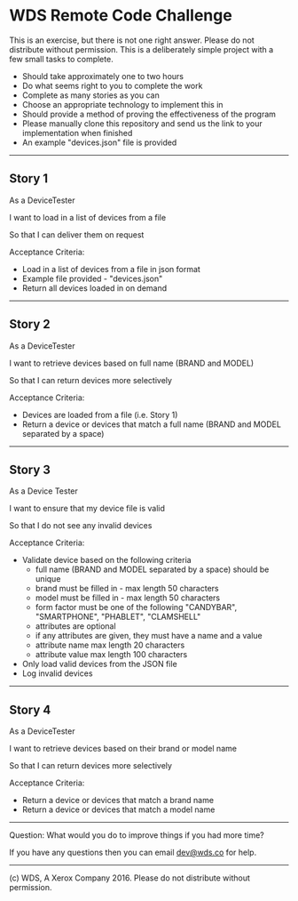 # WDS Remote Code Challenge

This is an exercise, but there is not one right answer.  Please do not distribute without permission.
This is a deliberately simple project with a few small tasks to complete.

* Should take approximately one to two hours
* Do what seems right to you to complete the work
* Complete as many stories as you can
* Choose an appropriate technology to implement this in
* Should provide a method of proving the effectiveness of the program
* Please manually clone this repository and send us the link to your implementation when finished
* An example "devices.json" file is provided

---

## Story 1

As a DeviceTester 

I want to load in a list of devices from a file

So that I can deliver them on request

Acceptance Criteria:
* Load in a list of devices from a file in json format
* Example file provided - "devices.json"
* Return all devices loaded in on demand

---

## Story 2

As a DeviceTester

I want to retrieve devices based on full name (BRAND and MODEL)

So that I can return devices more selectively

Acceptance Criteria:
* Devices are loaded from a file (i.e. Story 1)
* Return a device or devices that match a full name (BRAND and MODEL separated by a space)

---

## Story 3

As a Device Tester

I want to ensure that my device file is valid

So that I do not see any invalid devices

Acceptance Criteria:
* Validate device based on the following criteria
	* full name (BRAND and MODEL separated by a space) should be unique
	* brand must be filled in - max length 50 characters
	* model must be filled in - max length 50 characters
	* form factor must be one of the following "CANDYBAR", "SMARTPHONE", "PHABLET", "CLAMSHELL"
	* attributes are optional
	* if any attributes are given, they must have a name and a value
	* attribute name max length 20 characters
	* attribute value max length 100 characters
* Only load valid devices from the JSON file
* Log invalid devices

---

## Story 4

As a DeviceTester

I want to retrieve devices based on their brand or model name 

So that I can return devices more selectively

Acceptance Criteria:
* Return a device or devices that match a brand name
* Return a device or devices that match a model name

---

Question: What would you do to improve things if you had more time?

If you have any questions then you can email dev@wds.co for help.

---

(c) WDS, A Xerox Company 2016.  Please do not distribute without permission.
